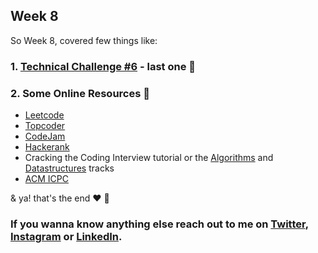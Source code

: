 ## Week 8

So Week 8, covered few things like:

### 1. [Technical Challenge #6](https://github.com/archanaserver/Google-Get-Ahead-APAC/tree/master/Week%208/Technical-Challenge%20%236) - last one 🎊


### 2. Some Online Resources 📎

- [Leetcode](https://leetcode.com/)
- [Topcoder](https://www.topcoder.com/)
- [CodeJam](https://code.google.com/codejam/)
- [Hackerank](https://www.hackerrank.com/dashboard)
- Cracking the Coding Interview tutorial or the [Algorithms](https://www.youtube.com/watch?v=KEEKn7Me-ms&list=PLI1t_8YX-ApvMthLj56t1Rf-Buio5Y8KL) and [Datastructures](https://www.youtube.com/watch?v=IhJGJG-9Dx8&list=PLI1t_8YX-Apv-UiRlnZwqqrRT8D1RhriX) tracks
- [ACM ICPC](https://icpc.baylor.edu/)

& ya! that's the end ❤️ 🎊

### If you wanna know anything else reach out to me on [Twitter](https://twitter.com/archanaserver), [Instagram](https://www.instagram.com/archanaserver/) or [LinkedIn](https://www.linkedin.com/in/archanaserver/).


